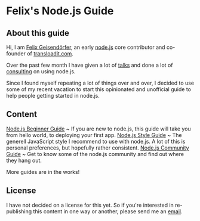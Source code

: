 # Felix's Node.js Guide

## About this guide

Hi, I am [Felix Geisendörfer][felixge], an early [node.js][nodejs] core contributor and
co-founder of [transloadit.com][transloadit].

Over the past few month I have given a lot of [talks][talks] and done a lot of
[consulting][consulting] on using node.js.

Since I found myself repeating a lot of things over and over, I decided to use some
of my recent vacation to start this opinionated and unofficial guide to help
people getting started in node.js.

## Content

[Node.js Beginner Guide](beginner.html)
  ~ If you are new to node.js, this guide will take you from hello world, to
    deploying your first app.
[Node.js Style Guide](style.html)
  ~ The generell JavaScript style I recommend to use with node.js. A lot of
    this is personal preferences, but hopefully rather consistent.
[Node.js Community Guide](community.html)
  ~ Get to know some of the node.js community and find out where they hang out.

More guides are in the works!

## License

I have not decided on a license for this yet. So if you're interested in
re-publishing this content in one way or another, please send me an [email][email].

[felixge]: http://twitter.com/felixge
[nodejs]: http://nodejs.org/
[transloadit]: http://transloadit.com/
[consulting]: http://debuggable.com/
[talks]: http://www.slideshare.net/the_undefined/edit_my_uploads
[email]: mailto:felix@debuggable.com
